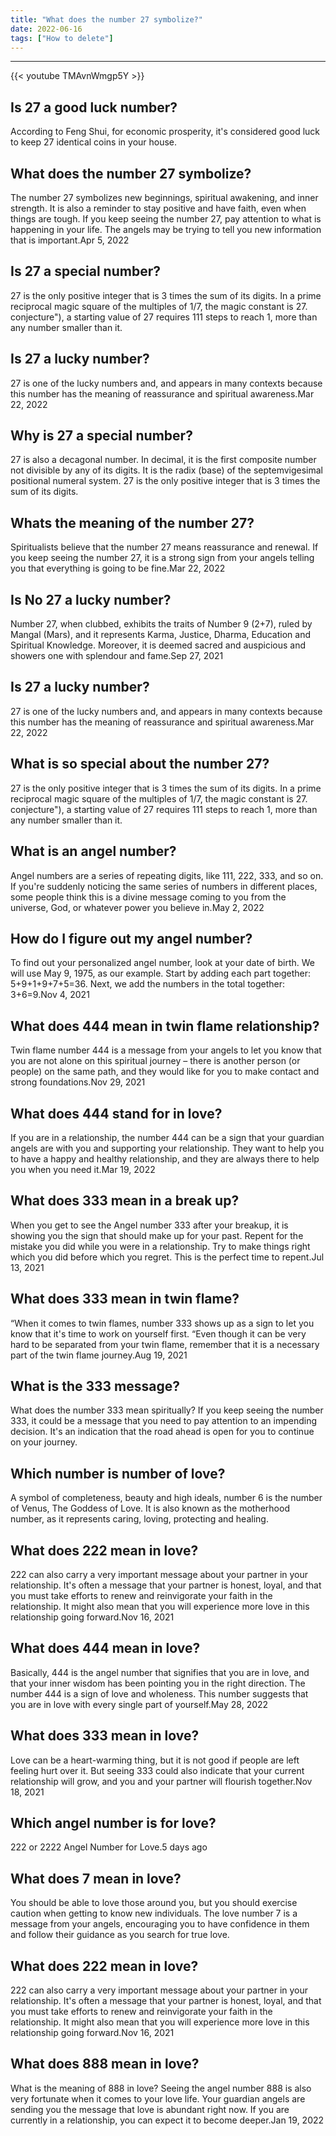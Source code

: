 ```yaml
---
title: "What does the number 27 symbolize?"
date: 2022-06-16
tags: ["How to delete"]
---
```


---
{{< youtube TMAvnWmgp5Y >}}
## Is 27 a good luck number?
According to Feng Shui, for economic prosperity, it's considered good luck to keep 27 identical coins in your house.

## What does the number 27 symbolize?
The number 27 symbolizes new beginnings, spiritual awakening, and inner strength. It is also a reminder to stay positive and have faith, even when things are tough. If you keep seeing the number 27, pay attention to what is happening in your life. The angels may be trying to tell you new information that is important.Apr 5, 2022

## Is 27 a special number?
27 is the only positive integer that is 3 times the sum of its digits. In a prime reciprocal magic square of the multiples of 1/7, the magic constant is 27. conjecture"), a starting value of 27 requires 111 steps to reach 1, more than any number smaller than it.

## Is 27 a lucky number?
27 is one of the lucky numbers and, and appears in many contexts because this number has the meaning of reassurance and spiritual awareness.Mar 22, 2022

## Why is 27 a special number?
27 is also a decagonal number. In decimal, it is the first composite number not divisible by any of its digits. It is the radix (base) of the septemvigesimal positional numeral system. 27 is the only positive integer that is 3 times the sum of its digits.

## Whats the meaning of the number 27?
Spiritualists believe that the number 27 means reassurance and renewal. If you keep seeing the number 27, it is a strong sign from your angels telling you that everything is going to be fine.Mar 22, 2022

## Is No 27 a lucky number?
Number 27, when clubbed, exhibits the traits of Number 9 (2+7), ruled by Mangal (Mars), and it represents Karma, Justice, Dharma, Education and Spiritual Knowledge. Moreover, it is deemed sacred and auspicious and showers one with splendour and fame.Sep 27, 2021

## Is 27 a lucky number?
27 is one of the lucky numbers and, and appears in many contexts because this number has the meaning of reassurance and spiritual awareness.Mar 22, 2022

## What is so special about the number 27?
27 is the only positive integer that is 3 times the sum of its digits. In a prime reciprocal magic square of the multiples of 1/7, the magic constant is 27. conjecture"), a starting value of 27 requires 111 steps to reach 1, more than any number smaller than it.

## What is an angel number?
Angel numbers are a series of repeating digits, like 111, 222, 333, and so on. If you're suddenly noticing the same series of numbers in different places, some people think this is a divine message coming to you from the universe, God, or whatever power you believe in.May 2, 2022

## How do I figure out my angel number?
To find out your personalized angel number, look at your date of birth. We will use May 9, 1975, as our example. Start by adding each part together: 5+9+1+9+7+5=36. Next, we add the numbers in the total together: 3+6=9.Nov 4, 2021

## What does 444 mean in twin flame relationship?
Twin flame number 444 is a message from your angels to let you know that you are not alone on this spiritual journey – there is another person (or people) on the same path, and they would like for you to make contact and strong foundations.Nov 29, 2021

## What does 444 stand for in love?
If you are in a relationship, the number 444 can be a sign that your guardian angels are with you and supporting your relationship. They want to help you to have a happy and healthy relationship, and they are always there to help you when you need it.Mar 19, 2022

## What does 333 mean in a break up?
When you get to see the Angel number 333 after your breakup, it is showing you the sign that should make up for your past. Repent for the mistake you did while you were in a relationship. Try to make things right which you did before which you regret. This is the perfect time to repent.Jul 13, 2021

## What does 333 mean in twin flame?
“When it comes to twin flames, number 333 shows up as a sign to let you know that it's time to work on yourself first. “Even though it can be very hard to be separated from your twin flame, remember that it is a necessary part of the twin flame journey.Aug 19, 2021

## What is the 333 message?
What does the number 333 mean spiritually? If you keep seeing the number 333, it could be a message that you need to pay attention to an impending decision. It's an indication that the road ahead is open for you to continue on your journey.

## Which number is number of love?
A symbol of completeness, beauty and high ideals, number 6 is the number of Venus, The Goddess of Love. It is also known as the motherhood number, as it represents caring, loving, protecting and healing.

## What does 222 mean in love?
222 can also carry a very important message about your partner in your relationship. It's often a message that your partner is honest, loyal, and that you must take efforts to renew and reinvigorate your faith in the relationship. It might also mean that you will experience more love in this relationship going forward.Nov 16, 2021

## What does 444 mean in love?
Basically, 444 is the angel number that signifies that you are in love, and that your inner wisdom has been pointing you in the right direction. The number 444 is a sign of love and wholeness. This number suggests that you are in love with every single part of yourself.May 28, 2022

## What does 333 mean in love?
Love can be a heart-warming thing, but it is not good if people are left feeling hurt over it. But seeing 333 could also indicate that your current relationship will grow, and you and your partner will flourish together.Nov 18, 2021

## Which angel number is for love?
222 or 2222 Angel Number for Love.5 days ago

## What does 7 mean in love?
You should be able to love those around you, but you should exercise caution when getting to know new individuals. The love number 7 is a message from your angels, encouraging you to have confidence in them and follow their guidance as you search for true love.

## What does 222 mean in love?
222 can also carry a very important message about your partner in your relationship. It's often a message that your partner is honest, loyal, and that you must take efforts to renew and reinvigorate your faith in the relationship. It might also mean that you will experience more love in this relationship going forward.Nov 16, 2021

## What does 888 mean in love?
What is the meaning of 888 in love? Seeing the angel number 888 is also very fortunate when it comes to your love life. Your guardian angels are sending you the message that love is abundant right now. If you are currently in a relationship, you can expect it to become deeper.Jan 19, 2022

